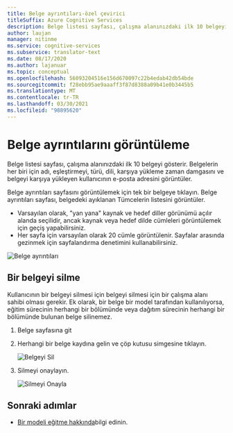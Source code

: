 ```yaml
---
title: Belge ayrıntıları-özel çevirici
titleSuffix: Azure Cognitive Services
description: Belge listesi sayfası, çalışma alanınızdaki ilk 10 belgeyi gösterir. Belgelerin her biri için adı, eşleştirmeyi, türü, dili, karşıya yükleme zaman damgasını ve belgeyi karşıya yükleyen kullanıcının e-posta adresini görüntüler.
author: laujan
manager: nitinme
ms.service: cognitive-services
ms.subservice: translator-text
ms.date: 08/17/2020
ms.author: lajanuar
ms.topic: conceptual
ms.openlocfilehash: 56093204516e156d670097c22b4edab42db54bde
ms.sourcegitcommit: f28ebb95ae9aaaff3f87d8388a09b41e0b3445b5
ms.translationtype: MT
ms.contentlocale: tr-TR
ms.lasthandoff: 03/30/2021
ms.locfileid: "98895620"
---
```

# <a name="view-document-details"></a>Belge ayrıntılarını görüntüleme

Belge listesi sayfası, çalışma alanınızdaki ilk 10 belgeyi gösterir. Belgelerin her biri için adı, eşleştirmeyi, türü, dili, karşıya yükleme zaman damgasını ve belgeyi karşıya yükleyen kullanıcının e-posta adresini görüntüler.

Belge ayrıntıları sayfasını görüntülemek için tek bir belgeye tıklayın. Belge ayrıntıları sayfası, belgedeki ayıklanan Tümcelerin listesini görüntüler.

- Varsayılan olarak, "yan yana" kaynak ve hedef diller görünümü açılır alanda seçilidir, ancak kaynak veya hedef dilde cümleleri görüntülemek için geçiş yapabilirsiniz.
- Her sayfa için varsayılan olarak 20 cümle görüntülenir. Sayfalar arasında gezinmek için sayfalandırma denetimini kullanabilirsiniz.

![Belge ayrıntıları](media/how-to/how-to-view-document-details.png)

## <a name="delete-a-document"></a>Bir belgeyi silme

Kullanıcının bir belgeyi silmesi için belgeyi silmesi için bir çalışma alanı sahibi olması gerekir. Ek olarak, bir belge bir model tarafından kullanılıyorsa, eğitim sürecinin herhangi bir bölümünde veya dağıtım sürecinin herhangi bir bölümünde bulunan belge silinemez.

1. Belge sayfasına git
2. Herhangi bir belge kaydına gelin ve çöp kutusu simgesine tıklayın.

    ![Belgeyi Sil](media/how-to/how-to-delete-document-1.png)

3. Silmeyi onaylayın.

    ![Silmeyi Onayla](media/how-to/how-to-delete-document-confirm.png)

## <a name="next-steps"></a>Sonraki adımlar

- [Bir modeli eğitme hakkında](how-to-train-model.md)bilgi edinin.
